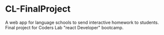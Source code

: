 # CL-FinalProject
A web app for language schools to send interactive homework to students. Final project for Coders Lab "react Developer" bootcamp.
